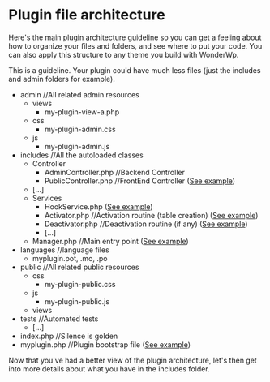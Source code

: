 # Plugin file architecture



Here's the main plugin architecture guideline so you can get a feeling about how to organize your files and folders, and see where to put your code. You can also apply this structure to any theme you build with WonderWp.

This is a guideline. Your plugin could have much less files (just the includes and admin folders for example).

- admin //All related admin resources
    - views
        - my-plugin-view-a.php
	- css
		- my-plugin-admin.css
	- js
		- my-plugin-admin.js 
- includes //All the autoloaded classes
	-  Controller
		- AdminController.php //Backend Controller
		- PublicController.php //FrontEnd Controller  ([See example](./05_Public_controller.md))
    - [...]
	-  Services
		- HookService.php  ([See example](./06_Services/01_Hook_service.md))
		- Activator.php //Activation routine (table creation) ([See example](./06_Services/02_Activator.md))
		- Deactivator.php //Deactivation routine (if any) ([See example](./06_Services/03_Deactivator.md))
		- [...]
   - Manager.php //Main entry point  ([See example](./04_Plugin_Manager.md))
- languages //language files
    - myplugin.pot, .mo, .po
- public //All related public resources
	- css 
		- my-plugin-public.css
	- js
		- my-plugin-public.js  
	- views
- tests //Automated tests
	- [...]
- index.php //Silence is golden
- myplugin.php //Plugin bootstrap file  ([See example](./03_Plugin_bootstrap_file.md))


Now that you've had a better view of the plugin architecture, let's then get into more details about what you have in the includes folder.
